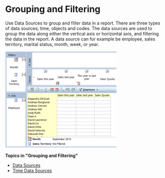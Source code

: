 # Grouping and Filtering

Use Data Sources to group and filter data in a report. There are three types of data sources; time, objects and codes. The data sources are used to group the data along either the vertical axis or horizontal axis, and filtering the data in the report. A data source can for example be employee, sales territory, marital status, month, week, or year.

![IDBDA40DB426EF4D1C.ID369FEFEB39724DE9.png](media/IDBDA40DB426EF4D1C.ID369FEFEB39724DE9.png)

**Topics in "Grouping and Filtering"**
* [Data Sources](data-sources.md)
* [Time Data Sources](time-data-sources.md)